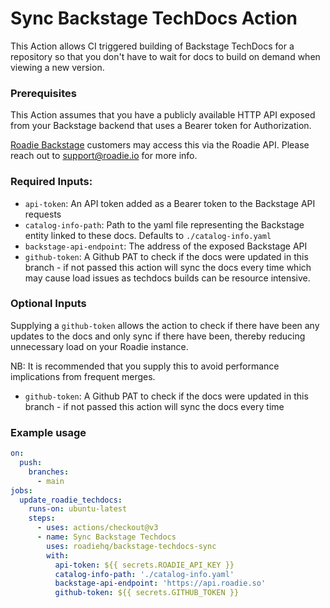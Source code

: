 # Sync Backstage TechDocs Action

This Action allows CI triggered building of Backstage TechDocs for a repository so that you don't have to wait for docs to build on demand when viewing a new version.

### Prerequisites

This Action assumes that you have a publicly available HTTP API exposed from your Backstage backend that uses a Bearer token for Authorization.

[Roadie Backstage](https://roadie.io/) customers may access this via the Roadie API. Please reach out to support@roadie.io for more info.

### Required Inputs:
- `api-token`: An API token added as a Bearer token to the Backstage API requests
- `catalog-info-path`: Path to the yaml file representing the Backstage entity linked to these docs. Defaults to `./catalog-info.yaml`
- `backstage-api-endpoint`: The address of the exposed Backstage API
- `github-token`: A Github PAT to check if the docs were updated in this branch - if not passed this action will sync the docs every time which may cause load issues as techdocs builds can be resource intensive.

### Optional Inputs
Supplying a `github-token` allows the action to check if there have been any updates to the docs and only sync if there have been, thereby reducing unnecessary load on your Roadie instance.

NB: It is recommended that you supply this to avoid performance implications from frequent merges.

- `github-token`: A Github PAT to check if the docs were updated in this branch - if not passed this action will sync the docs every time

### Example usage
```yaml
on:
  push:
    branches:
      - main
jobs:
  update_roadie_techdocs:
    runs-on: ubuntu-latest
    steps:
      - uses: actions/checkout@v3
      - name: Sync Backstage Techdocs
        uses: roadiehq/backstage-techdocs-sync
        with:
          api-token: ${{ secrets.ROADIE_API_KEY }}
          catalog-info-path: './catalog-info.yaml'
          backstage-api-endpoint: 'https://api.roadie.so'
          github-token: ${{ secrets.GITHUB_TOKEN }}
```